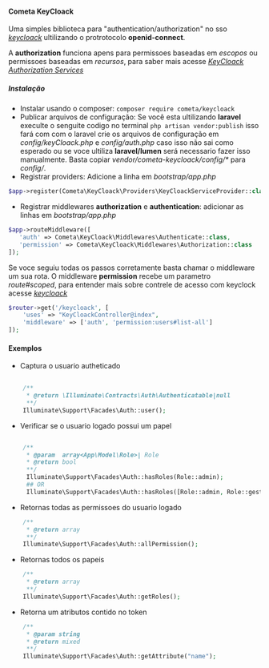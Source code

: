 #### Cometa KeyCloack

Uma simples biblioteca para "authentication/authorization" no sso *[keycloack](<https://www.keycloak.org/>)* ultilizando o protrotocolo **openid-connect**.

A **authorization** funciona apens para permissoes baseadas em _escopos_ ou permissoes baseadas em _recursos_, para saber mais acesse *[KeyCloack Authorization Services](<https://www.keycloak.org/docs/latest/authorization_services/index.html>)*

##### Instalação 
 * Instalar usando o composer: ``composer require cometa/keycloack``
 * Publicar arquivos de configuração: Se você esta ultilizando **laravel** execulte o senguite codigo no terminal ``php artisan vendor:publish`` isso fará com com o laravel crie os arquivos de configuração em _config/keyCloack.php_ e _config/auth.php_ caso isso não sai como esperado ou se voce ultiliza  **laravel/lumen** será necessario fazer isso manualmente. Basta copiar _vendor/cometa-keycloack/config/*_ para _config/_.
 * Registrar providers: Adicione a linha em *_bootstrap/app.php_* 
 ~~~php
 $app->register(Cometa\KeyCloack\Providers\KeyCloackServiceProvider::class);
 ~~~

 * Registrar middlewares **authorization** e **authentication**: adicionar as linhas em _bootstrap/app.php_ 
 
 ~~~php 
 $app->routeMiddleware([
    'auth' => Cometa\KeyCloack\Middlewares\Authenticate::class,
    'permission' => Cometa\KeyCloack\Middlewares\Authorization::class
 ]);

~~~

Se voce seguiu todas os passos corretamente basta chamar o middleware um sua rota. O middleware **permission** recebe um parametro _route#scoped_, para entender mais sobre contrele de acesso com keyclock acesse *[keycloack](<https://www.keycloak.org/>)*

~~~php
$router->get('/keycloack', [
    'uses' => "KeyCloackController@index",
    'middleware' => ['auth', 'permission:users#list-all']
]);

~~~

#### Exemplos

* Captura o usuario autheticado

~~~php
    
    /**
     * @return \Illuminate\Contracts\Auth\Authenticatable|null
     **/
    Illuminate\Support\Facades\Auth::user();

~~~
 * Verificar se o usuario logado possui um papel
  
~~~php

    /**
     * @param  array<App\Model\Role>| Role
     * @return bool
     **/
     Illuminate\Support\Facades\Auth::hasRoles(Role::admin);
     ## OR
     Illuminate\Support\Facades\Auth::hasRoles([Role::admin, Role::gestor]);
~~~

* Retornas todas as permissoes do usuario logado

~~~php
    /**
     * @return array
     **/
    Illuminate\Support\Facades\Auth::allPermission();
~~~

* Retornas todos os papeis

~~~php
    /**
     * @return array
     **/
    Illuminate\Support\Facades\Auth::getRoles();

~~~

* Retorna um atributos contido no token

~~~php
    /**
     * @param string
     * @return mixed
     **/
    Illuminate\Support\Facades\Auth::getAttribute("name");
